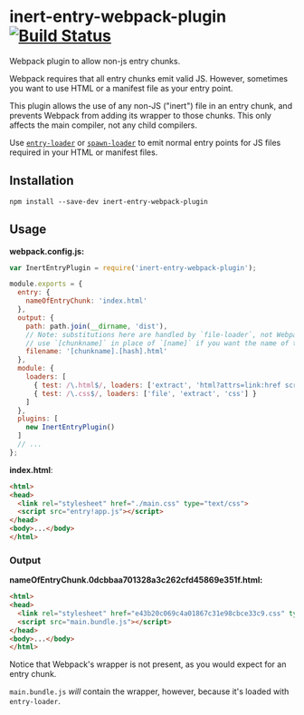 # inert-entry-webpack-plugin [![Build Status](https://travis-ci.org/erikdesjardins/inert-entry-webpack-plugin.svg?branch=master)](https://travis-ci.org/erikdesjardins/inert-entry-webpack-plugin)

Webpack plugin to allow non-js entry chunks.

Webpack requires that all entry chunks emit valid JS.
However, sometimes you want to use HTML or a manifest file as your entry point.

This plugin allows the use of any non-JS ("inert") file in an entry chunk, and prevents Webpack from adding its wrapper to those chunks.
This only affects the main compiler, not any child compilers.

Use [`entry-loader`](https://github.com/eoin/entry-loader) or [`spawn-loader`](https://github.com/erikdesjardins/spawn-loader) to emit normal entry points for JS files required in your HTML or manifest files.

## Installation

`npm install --save-dev inert-entry-webpack-plugin`

## Usage

**webpack.config.js:**

```js
var InertEntryPlugin = require('inert-entry-webpack-plugin');

module.exports = {
  entry: {
    nameOfEntryChunk: 'index.html'
  },
  output: {
    path: path.join(__dirname, 'dist'),
    // Note: substitutions here are handled by `file-loader`, not Webpack as usual
    // use `[chunkname]` in place of `[name]` if you want the name of the entry chunk
    filename: '[chunkname].[hash].html'
  },
  module: {
    loaders: [
      { test: /\.html$/, loaders: ['extract', 'html?attrs=link:href script:src'] },
      { test: /\.css$/, loaders: ['file', 'extract', 'css'] }
    ]
  },
  plugins: [
    new InertEntryPlugin()
  ]
  // ...
};
```

**index.html**:

```html
<html>
<head>
  <link rel="stylesheet" href="./main.css" type="text/css">
  <script src="entry!app.js"></script>
</head>
<body>...</body>
</html>
```

### Output

**nameOfEntryChunk.0dcbbaa701328a3c262cfd45869e351f.html:**

```html
<html>
<head>
  <link rel="stylesheet" href="e43b20c069c4a01867c31e98cbce33c9.css" type="text/css">
  <script src="main.bundle.js"></script>
</head>
<body>...</body>
</html>
```

Notice that Webpack's wrapper is not present, as you would expect for an entry chunk.

`main.bundle.js` *will* contain the wrapper, however, because it's loaded with `entry-loader`.
